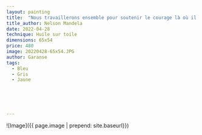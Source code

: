 ```yaml
---
layout: painting
title:  "Nous travaillerons ensemble pour soutenir le courage là où il y a la peur, pour encourager la négociation là où il y a le conflit, et donner l'espoir là où règne le désespoir."
title_author: Nelson Mandela   
date: 2022-04-28
technique: Huile sur toile
dimensions: 65x54
price: 480
image: 20220428-65x54.JPG
author: Garanse
tags:
  - Bleu
  - Gris
  - Jaune
  
 
  
  
  
---
```

![Image]({{ page.image | prepend: site.baseurl}})


